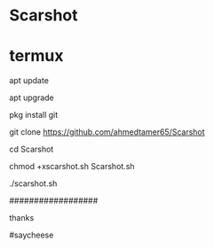# Scarshot







# termux

apt update

apt upgrade

pkg install git

git clone https://github.com/ahmedtamer65/Scarshot

cd Scarshot

chmod +xscarshot.sh Scarshot.sh

./scarshot.sh

##################


thanks


#saycheese
